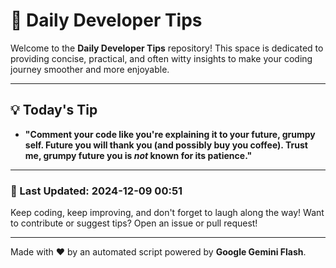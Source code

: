 
# 🌟 Daily Developer Tips

Welcome to the **Daily Developer Tips** repository! This space is dedicated to providing concise, practical, and often witty insights to make your coding journey smoother and more enjoyable.

---

## 💡 Today's Tip

- **"Comment your code like you're explaining it to your future, grumpy self.  Future you will thank you (and possibly buy you coffee).  Trust me, grumpy future you is *not* known for its patience."**

---

### 📅 Last Updated: 2024-12-09 00:51

Keep coding, keep improving, and don't forget to laugh along the way! Want to contribute or suggest tips? Open an issue or pull request!

---

Made with ❤️ by an automated script powered by **Google Gemini Flash**.
